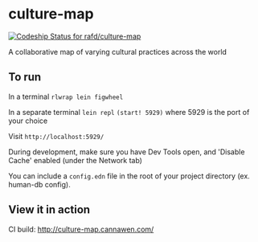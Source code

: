 # culture-map
[ ![Codeship Status for rafd/culture-map](https://app.codeship.com/projects/cff691d0-a498-0135-83a7-164f533c488b/status?branch=master)](https://app.codeship.com/projects/255061)

A collaborative map of varying cultural practices across the world

## To run

In a terminal
`rlwrap lein figwheel`

In a separate terminal
`lein repl`
`(start! 5929)` where 5929 is the port of your choice

Visit `http://localhost:5929/`

During development, make sure you have Dev Tools open, and 'Disable Cache' enabled (under the Network tab)

You can include a `config.edn` file in the root of your project directory (ex. human-db config).

## View it in action

CI build: http://culture-map.cannawen.com/
